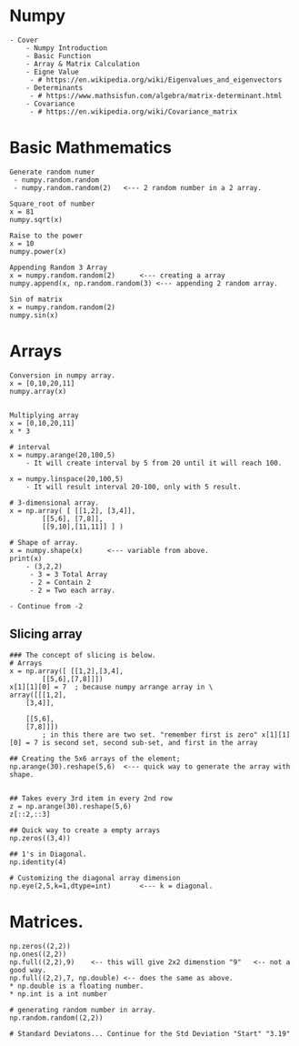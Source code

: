 # Numpy
	- Cover
		- Numpy Introduction
		- Basic Function
		- Array & Matrix Calculation
		- Eigne Value
		 - # https://en.wikipedia.org/wiki/Eigenvalues_and_eigenvectors
		- Determinants
		 - # https://www.mathsisfun.com/algebra/matrix-determinant.html
		- Covariance
		 - # https://en.wikipedia.org/wiki/Covariance_matrix

# Basic Mathmematics
```
Generate random numer
 - numpy.random.random
 - numpy.random.random(2)	<--- 2 random number in a 2 array.

Square_root of number
x = 81
numpy.sqrt(x)

Raise to the power
x = 10
numpy.power(x)

Appending Random 3 Array
x = numpy.random.random(2)		<--- creating a array
numpy.append(x, np.random.random(3)	<--- appending 2 random array.

Sin of matrix
x = numpy.random.random(2)
numpy.sin(x)
```
# Arrays
```
Conversion in numpy array.
x = [0,10,20,11]
numpy.array(x)


Multiplying array
x = [0,10,20,11]
x * 3

# interval
x = numpy.arange(20,100,5)
	- It will create interval by 5 from 20 until it will reach 100.

x = numpy.linspace(20,100,5)
	- It will result interval 20-100, only with 5 result.

# 3-dimensional array.
x = np.array( [	[[1,2], [3,4]],
		[[5,6], [7,8]],
		[[9,10],[11,11]] ] )

# Shape of array.
x = numpy.shape(x)		<--- variable from above.
print(x)
	- (3,2,2)
	 - 3 = 3 Total Array
	 - 2 = Contain 2
	 - 2 = Two each array.

- Continue from -2
```

## Slicing array
```
### The concept of slicing is below.
# Arrays
x = np.array([ [[1,2],[3,4],
		[[5,6],[7,8]]])
x[1][1][0] = 7	; because numpy arrange array in \
array([[[1,2],
	[3,4]],

	[[5,6],
	[7,8]]])
		; in this there are two set. "remember first is zero" x[1][1][0] = 7 is second set, second sub-set, and first in the array

## Creating the 5x6 arrays of the element;
np.arange(30).reshape(5,6)	<--- quick way to generate the array with shape.


## Takes every 3rd item in every 2nd row
z = np.arange(30).reshape(5,6)
z[::2,::3]
```
```
## Quick way to create a empty arrays
np.zeros((3,4))
```
```
## 1's in Diagonal.
np.identity(4)
```
```
# Customizing the diagonal array dimension
np.eye(2,5,k=1,dtype=int)		<--- k = diagonal.
```

# Matrices.
```
np.zeros((2,2))
np.ones((2,2))
np.full((2,2),9)	<-- this will give 2x2 dimenstion "9"	<-- not a good way.
np.full((2,2),7, np.double)	<-- does the same as above.
* np.double is a floating number.
* np.int is a int number

# generating random number in array.
np.random.random((2,2))
```
```
# Standard Deviatons... Continue for the Std Deviation "Start" "3.19"
```
